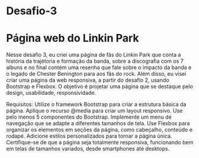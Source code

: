 # Desafio-3
# Página web do Linkin Park
Nesse desafio 3, eu criei uma página de fãs do Linkin Park que conta a história da trajétoria e formação da banda, sobre a discografia com os 7 albuns e no final contém uma resenha que fale sobre o impacto da banda e o legado de Chester Benington para aos fãs do rock.
Além disso, eu visei criar uma página da web responsiva, a partir do desafio 2, usando Bootstrap e Flexbox. O objetivo é projetar uma página que se destaque pelo design, usabilidade, responsividade.

Requisitos:
Utilize o framework Bootstrap para criar a estrutura básica da página.
Aplique o recurso @media para criar um layout responsivo.
Use pelo menos 5 componentes do Bootstrap.
Implemente um menu de navegação que se adapte a diferentes tamanhos de tela.
Use Flexbox para organizar os elementos em seções da página, como cabeçalho, conteúdo e rodapé.
Adicione estilos personalizados para tornar a página única.
Certifique-se de que a página seja totalmente responsiva, funcionando bem em telas de tamanhos variados, desde smartphones até desktops.
